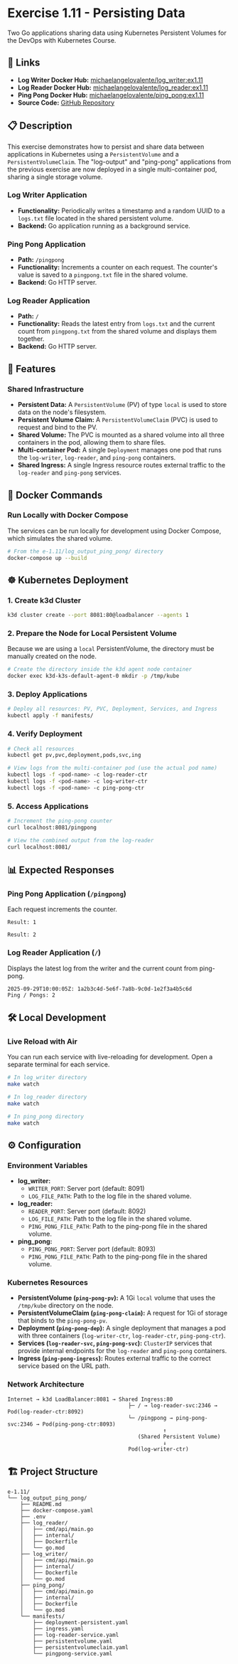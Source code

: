 # Exercise 1.11 - Persisting Data
Two Go applications sharing data using Kubernetes Persistent Volumes for the DevOps with Kubernetes Course.

## 🔗 Links

- **Log Writer Docker Hub:** [michaelangelovalente/log_writer:ex1.11](https://hub.docker.com/r/michaelangelovalente/log_writer)
- **Log Reader Docker Hub:** [michaelangelovalente/log_reader:ex1.11](https://hub.docker.com/r/michaelangelovalente/log_reader)
- **Ping Pong Docker Hub:** [michaelangelovalente/ping_pong:ex1.11](https://hub.docker.com/r/michaelangelovalente/ping_pong)
- **Source Code:** [GitHub Repository](https://github.com/michaelangelovalente/devops-kubernetes-submissions/tree/main/Chapter-2/Part-3/e-1.11)

## 📋 Description
This exercise demonstrates how to persist and share data between applications in Kubernetes using a `PersistentVolume` and a `PersistentVolumeClaim`. The "log-output" and "ping-pong" applications from the previous exercise are now deployed in a single multi-container pod, sharing a single storage volume.

### Log Writer Application
- **Functionality:** Periodically writes a timestamp and a random UUID to a `logs.txt` file located in the shared persistent volume.
- **Backend:** Go application running as a background service.

### Ping Pong Application
- **Path:** `/pingpong`
- **Functionality:** Increments a counter on each request. The counter's value is saved to a `pingpong.txt` file in the shared volume.
- **Backend:** Go HTTP server.

### Log Reader Application
- **Path:** `/`
- **Functionality:** Reads the latest entry from `logs.txt` and the current count from `pingpong.txt` from the shared volume and displays them together.
- **Backend:** Go HTTP server.

## 🚀 Features

### Shared Infrastructure
- **Persistent Data:** A `PersistentVolume` (PV) of type `local` is used to store data on the node's filesystem.
- **Persistent Volume Claim:** A `PersistentVolumeClaim` (PVC) is used to request and bind to the PV.
- **Shared Volume:** The PVC is mounted as a shared volume into all three containers in the pod, allowing them to share files.
- **Multi-container Pod:** A single `Deployment` manages one pod that runs the `log-writer`, `log-reader`, and `ping-pong` containers.
- **Shared Ingress:** A single Ingress resource routes external traffic to the `log-reader` and `ping-pong` services.

## 🐳 Docker Commands

### Run Locally with Docker Compose
The services can be run locally for development using Docker Compose, which simulates the shared volume.
```bash
# From the e-1.11/log_output_ping_pong/ directory
docker-compose up --build
```

## ☸️ Kubernetes Deployment

### 1. Create k3d Cluster
```bash
k3d cluster create --port 8081:80@loadbalancer --agents 1
```

### 2. Prepare the Node for Local Persistent Volume
Because we are using a `local` PersistentVolume, the directory must be manually created on the node.
```bash
# Create the directory inside the k3d agent node container
docker exec k3d-k3s-default-agent-0 mkdir -p /tmp/kube
```

### 3. Deploy Applications
```bash
# Deploy all resources: PV, PVC, Deployment, Services, and Ingress
kubectl apply -f manifests/
```

### 4. Verify Deployment
```bash
# Check all resources
kubectl get pv,pvc,deployment,pods,svc,ing

# View logs from the multi-container pod (use the actual pod name)
kubectl logs -f <pod-name> -c log-reader-ctr
kubectl logs -f <pod-name> -c log-writer-ctr
kubectl logs -f <pod-name> -c ping-pong-ctr
```

### 5. Access Applications
```bash
# Increment the ping-pong counter
curl localhost:8081/pingpong

# View the combined output from the log-reader
curl localhost:8081/
```

## 📊 Expected Responses

### Ping Pong Application (`/pingpong`)
Each request increments the counter.
```
Result: 1
```
```
Result: 2
```

### Log Reader Application (`/`)
Displays the latest log from the writer and the current count from ping-pong.
```
2025-09-29T10:00:05Z: 1a2b3c4d-5e6f-7a8b-9c0d-1e2f3a4b5c6d
Ping / Pongs: 2
```

## 🛠️ Local Development

### Live Reload with Air
You can run each service with live-reloading for development. Open a separate terminal for each service.
```bash
# In log_writer directory
make watch

# In log_reader directory
make watch

# In ping_pong directory
make watch
```

## ⚙️ Configuration

### Environment Variables
- **log_writer:**
  - `WRITER_PORT`: Server port (default: 8091)
  - `LOG_FILE_PATH`: Path to the log file in the shared volume.
- **log_reader:**
  - `READER_PORT`: Server port (default: 8092)
  - `LOG_FILE_PATH`: Path to the log file in the shared volume.
  - `PING_PONG_FILE_PATH`: Path to the ping-pong file in the shared volume.
- **ping_pong:**
  - `PING_PONG_PORT`: Server port (default: 8093)
  - `PING_PONG_FILE_PATH`: Path to the ping-pong file in the shared volume.

### Kubernetes Resources
- **PersistentVolume (`ping-pong-pv`):** A 1Gi `local` volume that uses the `/tmp/kube` directory on the node.
- **PersistentVolumeClaim (`ping-pong-claim`):** A request for 1Gi of storage that binds to the `ping-pong-pv`.
- **Deployment (`ping-pong-dep`):** A single deployment that manages a pod with three containers (`log-writer-ctr`, `log-reader-ctr`, `ping-pong-ctr`).
- **Services (`log-reader-svc`, `ping-pong-svc`):** `ClusterIP` services that provide internal endpoints for the `log-reader` and `ping-pong` containers.
- **Ingress (`ping-pong-ingress`):** Routes external traffic to the correct service based on the URL path.

### Network Architecture
```
Internet → k3d LoadBalancer:8081 → Shared Ingress:80
                                      ├─ / → log-reader-svc:2346 → Pod(log-reader-ctr:8092)
                                      └─ /pingpong → ping-pong-svc:2346 → Pod(ping-pong-ctr:8093)
                                                 ↑
                                         (Shared Persistent Volume)
                                                 ↓
                                      Pod(log-writer-ctr)
```

## 🏗️ Project Structure
```
e-1.11/
└── log_output_ping_pong/
    ├── README.md
    ├── docker-compose.yaml
    ├── .env
    ├── log_reader/
    │   ├── cmd/api/main.go
    │   ├── internal/
    │   ├── Dockerfile
    │   └── go.mod
    ├── log_writer/
    │   ├── cmd/api/main.go
    │   ├── internal/
    │   ├── Dockerfile
    │   └── go.mod
    ├── ping_pong/
    │   ├── cmd/api/main.go
    │   ├── internal/
    │   ├── Dockerfile
    │   └── go.mod
    └── manifests/
        ├── deployment-persistent.yaml
        ├── ingress.yaml
        ├── log-reader-service.yaml
        ├── persistentvolume.yaml
        ├── persistentvolumeclaim.yaml
        └── pingpong-service.yaml
```